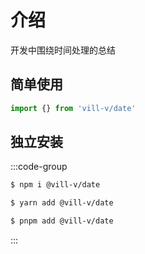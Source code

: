 # 介绍

开发中围绕时间处理的总结

## 简单使用

```ts
import {} from 'vill-v/date'
```

## 独立安装

:::code-group

```bash [npm]
$ npm i @vill-v/date
```

```bash [yarn]
$ yarn add @vill-v/date
```

```bash [pnpm]
$ pnpm add @vill-v/date
```

:::

